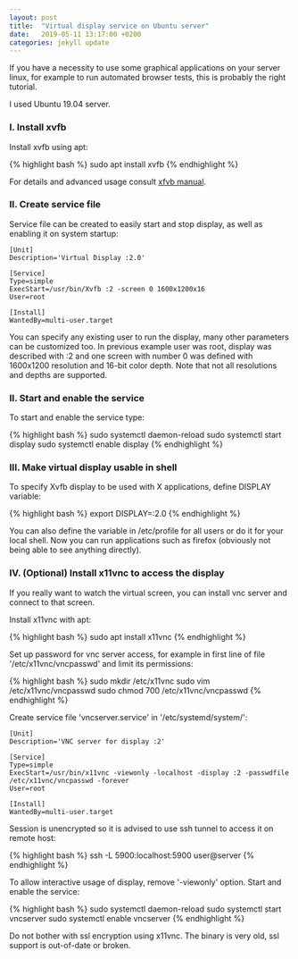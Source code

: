```yaml
---
layout: post
title:  "Virtual display service on Ubuntu server"
date:   2019-05-11 13:17:00 +0200
categories: jekyll update
---
```


If you have a necessity to use some graphical applications on your server linux, for example to run automated browser tests, this is probably the right tutorial.

I used Ubuntu 19.04 server.

### I. Install xvfb

Install xvfb using apt:

{% highlight bash %}
sudo apt install xvfb
{% endhighlight %}

For details and advanced usage consult [xfvb manual][xvfb manual].
### II. Create service file

Service file can be created to easily start and stop display, as well as enabling it on system startup:

```
[Unit]
Description='Virtual Display :2.0'

[Service]
Type=simple
ExecStart=/usr/bin/Xvfb :2 -screen 0 1600x1200x16
User=root

[Install]
WantedBy=multi-user.target
```

You can specify any existing user to run the display, many other parameters can be customized too. In previous example user was root, display was described with :2 and one screen with number 0 was defined with 1600x1200 resolution and 16-bit color depth. Note that not all resolutions and depths are supported.

### II. Start and enable the service

To start and enable the service type:

{% highlight bash %}
sudo systemctl daemon-reload
sudo systemctl start display
sudo systemctl enable display
{% endhighlight %}

### III. Make virtual display usable in shell

To specify Xvfb display to be used with X applications, define DISPLAY variable:

{% highlight bash %}
export DISPLAY=:2.0
{% endhighlight %}

You can also define the variable in /etc/profile for all users or do it for your local shell. Now you can run applications such as firefox (obviously not being able to see anything directly).

### IV. (Optional) Install x11vnc to access the display

If you really want to watch the virtual screen, you can install vnc server and connect to that screen.

Install x11vnc with apt:

{% highlight bash %}
sudo apt install x11vnc
{% endhighlight %}

Set up password for vnc server access, for example in first line of file '/etc/x11vnc/vncpasswd' and limit its permissions:

{% highlight bash %}
sudo mkdir /etc/x11vnc
sudo vim /etc/x11vnc/vncpasswd
sudo chmod 700 /etc/x11vnc/vncpasswd
{% endhighlight %}

Create service file 'vncserver.service' in '/etc/systemd/system/':
```
[Unit]
Description='VNC server for display :2'

[Service]
Type=simple
ExecStart=/usr/bin/x11vnc -viewonly -localhost -display :2 -passwdfile /etc/x11vnc/vncpasswd -forever
User=root

[Install]
WantedBy=multi-user.target
```

Session is unencrypted so it is advised to use ssh tunnel to access it on remote host:

{% highlight bash %}
ssh -L 5900:localhost:5900 user@server
{% endhighlight %}

To allow interactive usage of display, remove '-viewonly' option. Start and enable the service:

{% highlight bash %}
sudo systemctl daemon-reload
sudo systemctl start vncserver
sudo systemctl enable vncserver
{% endhighlight %}

Do not bother with ssl encryption using x11vnc. The binary is very old, ssl support is out-of-date or broken.

[here]: https://atudomain.github.io/jekyll/update/2019/04/28/generate-ssl-certificate.html
[xvfb manual]: https://www.x.org/releases/X11R7.6/doc/man/man1/Xvfb.1.xhtml
